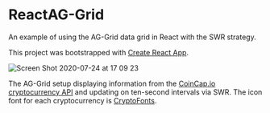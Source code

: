 # ReactAG-Grid

An example of using the AG-Grid data grid in React with the SWR strategy.

This project was bootstrapped with [Create React App](https://github.com/facebook/create-react-app).

![Screen Shot 2020-07-24 at 17 09 23](https://user-images.githubusercontent.com/25869284/88411842-8cf54f80-cdd0-11ea-93b6-d85de2c7c92e.png)

The AG-Grid setup displaying information from the [CoinCap.io cryptocurrency API](https://coincap.io/) and updating on ten-second intervals via SWR. The icon font for each cryptocurrency is [CryptoFonts](https://www.cryptofonts.com/).